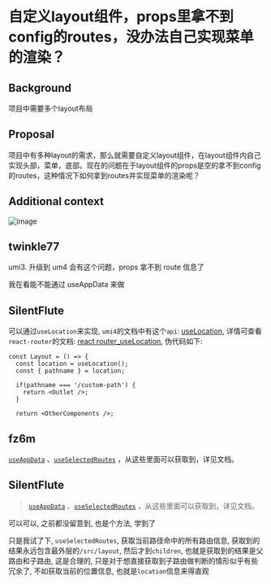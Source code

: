 # 自定义layout组件，props里拿不到config的routes，没办法自己实现菜单的渲染？

## Background

项目中需要多个layout布局

## Proposal

项目中有多种layout的需求，那么就需要自定义layout组件，在layout组件内自己实现头部，菜单，底部。现在的问题在于layout组件的props是空的拿不到config的routes，这种情况下如何拿到routes并实现菜单的渲染呢？

## Additional context

![image](https://user-images.githubusercontent.com/107901138/209898204-b170d0db-8712-41e2-b8d4-a0c50261ca23.png)

## twinkle77

umi3. 升级到 um4 会有这个问题，props 拿不到 route 信息了

我在看能不能通过 useAppData 来做

## SilentFlute

可以通过`useLocation`来实现, `umi4`的文档中有这个`api`: [useLocation](https://umijs.org/docs/api/api#uselocation), 详情可查看`react-router`的文档: [react router_useLocation](https://reactrouter.com/en/main/hooks/use-location), 伪代码如下:

```
const Layout = () => {
  const location = useLocation();
  const { pathname } = location;

  if(pathname === '/custom-path') {
    return <Outlet />;
  }

  return <OtherComponents />;
```

## fz6m

[`useAppData`](https://umijs.org/docs/api/api#useappdata) 、[`useSelectedRoutes`](https://umijs.org/docs/api/api#useselectedroutes) ，从这些里面可以获取到，详见文档。

## SilentFlute

> [`useAppData`](https://umijs.org/docs/api/api#useappdata) 、[`useSelectedRoutes`](https://umijs.org/docs/api/api#useselectedroutes) ，从这些里面可以获取到，详见文档。

可以可以, 之前都没留意到, 也是个方法, 学到了

只是我试了下, `useSelectedRoutes`, 获取当前路径命中的所有路由信息, 获取到的结果永远包含最外层的`/src/layout`, 然后才到`children`, 也就是获取到的结果是父路由和子路由, 这是合理的, 只是对于想直接获取到子路由做判断的情形似乎有些冗余了, 不如获取当前的位置信息, 也就是`location`信息来得直观
